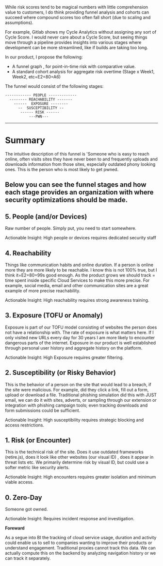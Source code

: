 While risk scores tend to be magical numbers with little comprehension
value to customers, I do think providing funnel analysis and cohorts can
succeed where compound scores too often fall short (due to scaling and
assumptions).

For example, Gitlab shows my Cycle Analytics without assigning any sort of
Cycle Score. I would never care about a Cycle Score, but seeing things move
through a pipeline provides insights into various stages where development
can be more streamlined, like if builds are taking too long.

In our product, I propose the following:

   - A funnel graph , for point-in-time risk with comparative value.
   - A standard cohort analysis for aggregate risk overtime (Stage x Week1,
   Week2, etc=E2=80=A6)

The funnel would consist of the following stages:
```
------------ PEOPLE -------------
  -------- REACHABILITY -------
    ------  EXPOSURE --------
      --  SUSCEPTIBILITY --
       ------ RISK ------
           ---PWN---
```

------------------------------
# Summary

The intuitive description of this funnel is 'Someone who is easy to reach
online, often visits sites they have never been to and frequently uploads
and downloads information from those sites, especially outdated phony
looking ones. This is the person who is most likely to get pwned.

Below you can see the funnel stages and how each stage provides an
organization with where security optimizations should be made.
------------------------------
## 5. People (and/or Devices)

Raw number of people. Simply put, you need to start somewhere.

Actionable Insight: High people or devices requires dedicated security staff
## 4. Reachability

Things like communication habits and online duration. If a person is online
more they are more likely to be reachable. I know this is not 100% true,
but I think it=E2=80=99s good enough. As the product grows we should track =
time
spent inside specific Cloud Services to make this more precise. For
example, social media, email and other communication sites are a great
example of more precise reachability.

Actionable Insight: High reachability requires strong awareness training.
## 3. Exposure (TOFU or Anomaly)

Exposure is part of our TOFU model consisting of websites the person does
not have a relationship with. The rate of exposure is what matters here. If
I only visited new URLs every day for 30 years I am more likely to
encounter dangerous parts of the internet. Exposure in our product is well
established through personal user history and aggregate history on the
platform.

Actionable Insight: High Exposure requires greater filtering.
## 2. Susceptibility (or Risky Behavior)

This is the behavior of a person on the site that would lead to a breach,
if the site were malicious. For example, did they click a link, fill out a
form, upload or download a file. Traditional phishing simulation did this
with JUST email, we can do it with sites, adverts, or sampling through our
extension or integration with phishing campaign tools; even tracking
downloads and form submissions could be sufficient.

Actionable Insight: High susceptibility requires strategic blocking and
access restrictions.
## 1. Risk (or Encounter)

This is the technical risk of the site. Does it use outdated frameworks
(retire.js), does it look like other websites (our visual ID) , does it
appear in threat lists etc. We primarily determine risk by visual ID, but
could use a softer metric like security alerts.

Actionable Insight: High encounters requires greater isolation and minimum
viable access.
## 0. Zero-Day

Someone got owned.

Actionable Insight: Requires incident response and investigation.

**Foreward**

As a segue into BI the tracking of cloud service usage, duration and
activity could enable us to sell to companies wanting to improve their
products or understand engagement. Traditional proxies cannot track this
data. We can actually compute this on the backend by analyzing navigation
history or we can track it separately.
